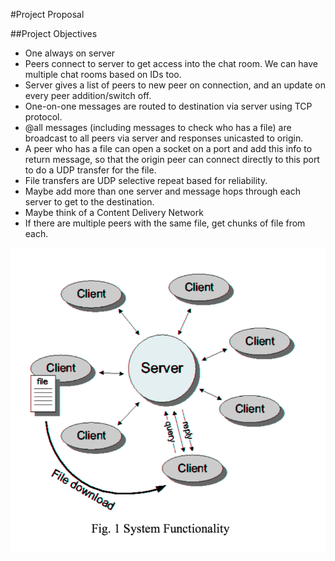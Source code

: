 #Project Proposal

##Project Objectives

  * One always on server
  * Peers connect to server to get access into the chat room. We can have multiple chat rooms based on IDs too.
  * Server gives a list of peers to new peer on connection, and an update on every peer addition/switch off.
  * One-on-one messages are routed to destination via server using TCP protocol.
  * @all messages (including messages to check who has a file) are broadcast to all peers via server and responses unicasted to origin.
  * A peer who has a file can open a socket on a port and add this info to return message, so that the origin peer can connect directly to this port to do a UDP transfer for the file.
  * File transfers are UDP selective repeat based for reliability.
  * Maybe add more than one server and message hops through each server to get to the destination.
  * Maybe think of a Content Delivery Network
  * If there are multiple peers with the same file, get chunks of file from each.

![alt tag](https://github.com/arjunaugustine/chat-based-file-transfer/blob/master/Screen%20Shot%202016-10-14%20at%201.07.26%20AM.png)
[](.com)
